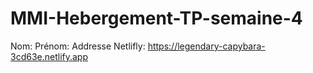 # MMI-Hebergement-TP-semaine-4
Nom:
Prénom:
Addresse Netlifly: https://legendary-capybara-3cd63e.netlify.app